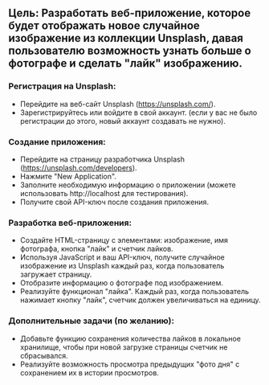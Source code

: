 ## Цель: Разработать веб-приложение, которое будет отображать новое случайное изображение из коллекции Unsplash, давая пользователю возможность узнать больше о фотографе и сделать "лайк" изображению.

### Регистрация на Unsplash:
* Перейдите на веб-сайт Unsplash (https://unsplash.com/).
* Зарегистрируйтесь или войдите в свой аккаунт. (если у вас не было регистрации до этого, новый аккаунт создавать не нужно).

### Создание приложения:
* Перейдите на страницу разработчика Unsplash (https://unsplash.com/developers).
* Нажмите "New Application".
* Заполните необходимую информацию о приложении (можете использовать http://localhost для тестирования).
* Получите свой API-ключ после создания приложения.

### Разработка веб-приложения:
* Создайте HTML-страницу с элементами: изображение, имя фотографа, кнопка "лайк" и счетчик лайков.
* Используя JavaScript и ваш API-ключ, получите случайное изображение из Unsplash каждый раз, когда пользователь загружает страницу.
* Отобразите информацию о фотографе под изображением.
* Реализуйте функционал "лайка". Каждый раз, когда пользователь нажимает кнопку "лайк", счетчик должен увеличиваться на единицу.

### Дополнительные задачи (по желанию):
* Добавьте функцию сохранения количества лайков в локальное хранилище, чтобы при новой загрузке страницы счетчик не сбрасывался.
* Реализуйте возможность просмотра предыдущих "фото дня" с сохранением их в истории просмотров.